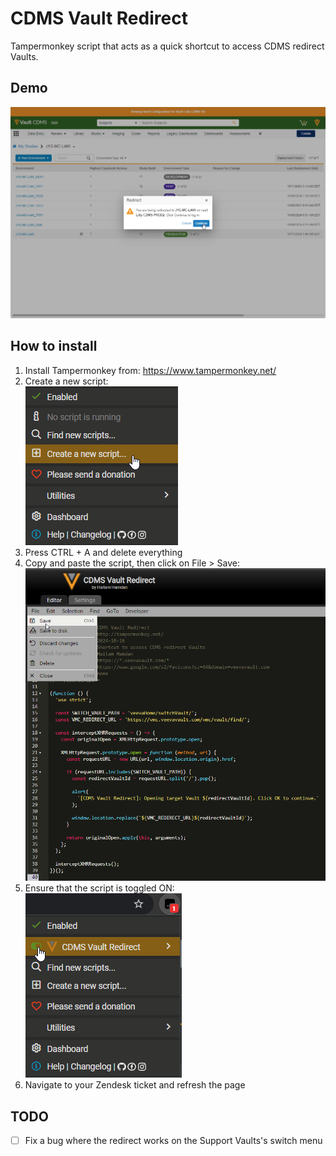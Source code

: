 # CDMS Vault Redirect
Tampermonkey script that acts as a quick shortcut to access CDMS redirect Vaults.
## Demo
![demo](https://github.com/haitam-hamdan-veeva/cdms-vault-redirect/blob/main/images/demo.gif)
## How to install
1. Install Tampermonkey from: https://www.tampermonkey.net/
2. Create a new script:  
![create new script](https://github.com/haitam-hamdan-veeva/cdms-vault-redirect/blob/main/images/create_new_script.png)
3. Press CTRL + A and delete everything
4. Copy and paste the script, then click on File > Save:
![copy and save](https://github.com/haitam-hamdan-veeva/cdms-vault-redirect/blob/main/images/copy_and_save.png)
5. Ensure that the script is toggled ON:  
![enable script](https://github.com/haitam-hamdan-veeva/cdms-vault-redirect/blob/main/images/enable_script.png)
6. Navigate to your Zendesk ticket and refresh the page
## TODO
- [ ] Fix a bug where the redirect works on the Support Vaults's switch menu
